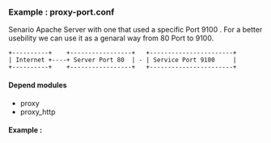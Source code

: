 ###  Example : 	proxy-port.conf

Senario Apache Server with one that used a specific Port 9100 .
For a better usebility we can use it as a genaral way from 80 Port to 9100. 

```
+----------+    +-----------------+   +-----------------------+
| Internet +----+ Server Port 80  | - | Service Port 9100     |
+----------+    +-----------------+   +-----------------------+
```

#### Depend modules
* proxy
* proxy_http

#### Example : 
